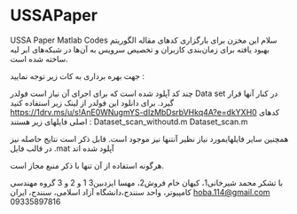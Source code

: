 # USSAPaper
USSA Paper Matlab Codes
سلام این مخزن برای بارگزاری کدهای مقاله 
الگوریتم بهبود یافته برای زمان‌بندی کاربران و تخصیص سرویس به آن‌ها در شبکه‌های ابر لبه
ساخته شده است.

جهت بهره برداری به کات زیر توجه نمایید :

چند کد آپلود شده است که برای اجرای آن نیاز است فولدر
Data set 
در کنار آنها قرار گیرد. برای دانلود این فولدر از لینک زیر استفاده کنید
https://1drv.ms/u/s!AnE0WNugmYS-dIzMbDsrbVHkq4A?e=dkYXH0
 کدهای اصلی فایلهای زیر هستند :
 Dataset_scan_withoutd.m
 Dataset_scan.m
 
همچنین سایر فایلهایمورد نیاز نظیر آنتنها نیز موجود است.
قابل ذکر است نتایج حاصله نیز در قالب فایل 
.mat
آپلود شده اتد

هرگونه استفاده از آن تنها با ذکر منبع مجاز است.


با تشکر
محمد شیرخانی1، کیهان خام فروش2، مهسا ایزدبین3
1 و 2 و 3 گروه مهندسی کامپیوتر، واحد سنندج،دانشگاه آزاد اسلامی، سنندج، ایران
hoba.114@gmail.com
09335897816
